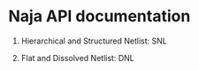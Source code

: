 # Naja API documentation

1. Hierarchical and Structured Netlist: SNL


2. Flat and Dissolved Netlist: DNL